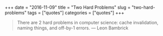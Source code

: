 +++
date = "2016-11-09"
title = "Two Hard Problems"
slug = "two-hard-problems"
tags = ["quotes"]
categories = ["quotes"]
+++

> There are 2 hard problems in computer science: cache invalidation, naming things, and off-by-1 errors. — Leon Bambrick
